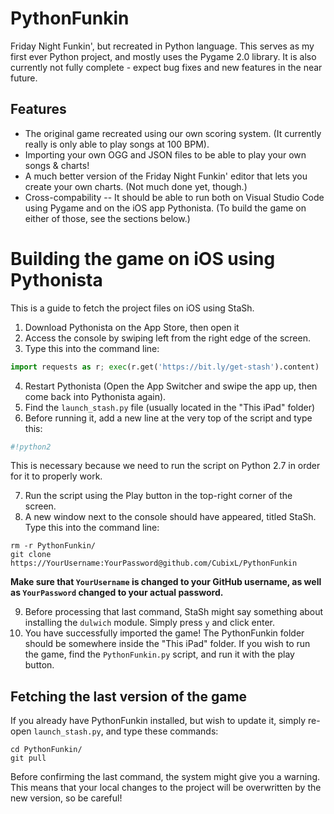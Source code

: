 # PythonFunkin
Friday Night Funkin', but recreated in Python language.
This serves as my first ever Python project, and mostly uses the Pygame 2.0 library.
It is also currently not fully complete - expect bug fixes and new features in the near future.
## Features
- The original game recreated using our own scoring system. (It currently really is only able to play songs at 100 BPM).
- Importing your own OGG and JSON files to be able to play your own songs & charts!
- A much better version of the Friday Night Funkin' editor that lets you create your own charts. (Not much done yet, though.)
- Cross-compability -- It should be able to run both on Visual Studio Code using Pygame and on the iOS app Pythonista. (To build the game on either of those, see the sections below.)

# Building the game on iOS using Pythonista
This is a guide to fetch the project files on iOS using StaSh.

1. Download Pythonista on the App Store, then open it
2. Access the console by swiping left from the right edge of the screen.
3. Type this into the command line:
```Python
import requests as r; exec(r.get('https://bit.ly/get-stash').content)
```
4. Restart Pythonista (Open the App Switcher and swipe the app up, then come back into Pythonista again).
5. Find the `launch_stash.py` file (usually located in the "This iPad" folder)
6. Before running it, add a new line at the very top of the script and type this:
```Python
#!python2
```
This is necessary because we need to run the script on Python 2.7 in order for it to properly work.

7. Run the script using the Play button in the top-right corner of the screen.
8. A new window next to the console should have appeared, titled StaSh. Type this into the command line:
```
rm -r PythonFunkin/
git clone https://YourUsername:YourPassword@github.com/CubixL/PythonFunkin
```
**Make sure that `YourUsername` is changed to your GitHub username, as well as `YourPassword` changed to your actual password.**

9. Before processing that last command, StaSh might say something about installing the `dulwich` module. Simply press `y` and click enter.
10. You have successfully imported the game! The PythonFunkin folder should be somewhere inside the "This iPad" folder.
If you wish to run the game, find the `PythonFunkin.py` script, and run it with the play button.

## Fetching the last version of the game
If you already have PythonFunkin installed, but wish to update it, simply re-open `launch_stash.py`, and type these commands:
```
cd PythonFunkin/
git pull
```
Before confirming the last command, the system might give you a warning. This means that your local changes to the project will be overwritten by the new version, so be careful!

